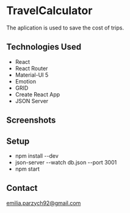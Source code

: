 # TravelCalculator
The aplication is used to save the cost of trips.

## Technologies Used
- React
- React Router
- Material-UI 5
- Emotion
- GRID
- Create React App
- JSON Server

## Screenshots

## Setup
- npm install --dev
- json-server --watch db.json --port 3001
- npm start

## Contact
emilia.parzych92@gmail.com
